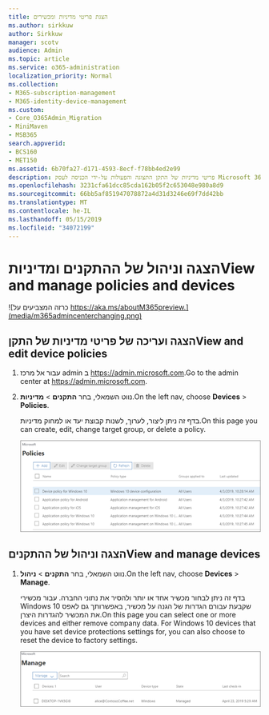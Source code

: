 ```yaml
---
title: הצגת פריטי מדיניות ומכשירים
ms.author: sirkkuw
author: Sirkkuw
manager: scotv
audience: Admin
ms.topic: article
ms.service: o365-administration
localization_priority: Normal
ms.collection:
- M365-subscription-management
- M365-identity-device-management
ms.custom:
- Core_O365Admin_Migration
- MiniMaven
- MSB365
search.appverid:
- BCS160
- MET150
ms.assetid: 6b70fa27-d171-4593-8ecf-f78bb4ed2e99
description: פריטי מדיניות של התקן התצוגה והפעולות על-ידי הכניסה לעסק Microsoft 365 עם credintials הניהול הכללי.
ms.openlocfilehash: 3231cfa61dcc85cda162b05f2c653048e980a8d9
ms.sourcegitcommit: 66bb5af851947078872a4d31d3246e69f7dd42bb
ms.translationtype: MT
ms.contentlocale: he-IL
ms.lasthandoff: 05/15/2019
ms.locfileid: "34072199"
---
```

# <a name="view-and-manage-policies-and-devices"></a><span data-ttu-id="e8d5a-103">הצגה וניהול של ההתקנים ומדיניות</span><span class="sxs-lookup"><span data-stu-id="e8d5a-103">View and manage policies and devices</span></span>

![כרזה המצביעים על https://aka.ms/aboutM365preview.](media/m365admincenterchanging.png)

## <a name="view-and-edit-device-policies"></a><span data-ttu-id="e8d5a-105">הצגה ועריכה של פריטי מדיניות של התקן</span><span class="sxs-lookup"><span data-stu-id="e8d5a-105">View and edit device policies</span></span>

1.  <span data-ttu-id="e8d5a-106">עבור אל מרכז admin ב <a href="https://go.microsoft.com/fwlink/p/?linkid=837890" target="_blank">https://admin.microsoft.com</a>.</span><span class="sxs-lookup"><span data-stu-id="e8d5a-106">Go to the admin center at <a href="https://go.microsoft.com/fwlink/p/?linkid=837890" target="_blank">https://admin.microsoft.com</a>.</span></span>
2. <span data-ttu-id="e8d5a-107">נווט השמאלי, בחר **התקנים** \> **מדיניות**.</span><span class="sxs-lookup"><span data-stu-id="e8d5a-107">On the left nav, choose **Devices** \> **Policies**.</span></span>

    <span data-ttu-id="e8d5a-108">בדף זה ניתן ליצור, לערוך, לשנות קבוצת יעד או למחוק מדיניות.</span><span class="sxs-lookup"><span data-stu-id="e8d5a-108">On this page you can create, edit, change target group, or delete a policy.</span></span>

    ![Screenshot of the Policies page](media/devicepolicies.png)
  
## <a name="view-and-manage-devices"></a><span data-ttu-id="e8d5a-110">הצגה וניהול של ההתקנים</span><span class="sxs-lookup"><span data-stu-id="e8d5a-110">View and manage devices</span></span>


1. <span data-ttu-id="e8d5a-111">נווט השמאלי, בחר **התקנים** \> **ניהול**.</span><span class="sxs-lookup"><span data-stu-id="e8d5a-111">On the left nav, choose **Devices** \> **Manage**.</span></span> 
    
    <span data-ttu-id="e8d5a-p101">בדף זה ניתן לבחור מכשיר אחד או יותר ולהסיר את נתוני החברה. עבור מכשירי Windows 10 שקבעת עבורם הגדרות של הגנה על מכשיר, באפשרותך גם לאפס את המכשיר להגדרות היצרן.</span><span class="sxs-lookup"><span data-stu-id="e8d5a-p101">On this page you can select one or more devices and either remove company data. For Windows 10 devices that you have set device protections settings for, you can also choose to reset the device to factory settings.</span></span>
  
   ![ניהול התקנים דף](media/devicesmanage.png)

